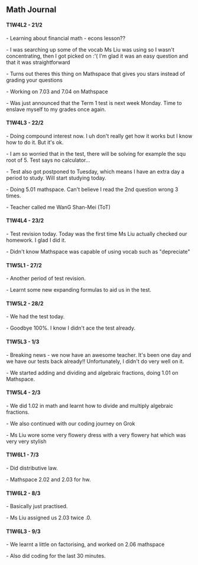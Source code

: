 <body>
  <h2>
  Math Journal
  </h2>
  <h4>T1W4L2 - 21/2</h4>
  <p>- Learning about financial math - econs lesson??</p>
  <p>- I was searching up some of the vocab Ms Liu was using so I wasn't concentrating, then I got picked on :'( I'm glad it was an easy question and that it was straightforward</p>
  <p>- Turns out theres this thing on Mathspace that gives you stars instead of grading your questions</p>
  <p>- Working on 7.03 and 7.04 on Mathspace</p>
  <p>- Was just announced that the Term 1 test is next week Monday. Time to enslave myself to my grades once again.</p>
  <h4>T1W4L3 - 22/2</h4>
  <p>- Doing compound interest now. I uh don't really get how it works but I know how to do it. But it's ok.</p>
  <p>- I am so worried that in the test, there will be solving for example the squ root of 5. Test says no calculator...</p>
  <p>- Test also got postponed to Tuesday, which means I have an extra day a period to study. Will start studying today.</p>
  <p>- Doing 5.01 mathspace. Can't believe I read the 2nd question wrong 3 times.</p>
  <p>- Teacher called me WanG Shan-Mei (ToT)</p>
  <h4>T1W4L4 - 23/2</h4>
  <p>- Test revision today. Today was the first time Ms Liu actually checked our homework. I glad I did it.</p>
  <p>- Didn't know Mathspace was capable of using vocab such as "depreciate"</p>
  <h4>T1W5L1 - 27/2</h4>
  <p>- Another period of test revision.</p>
  <p>- Learnt some new expanding formulas to aid us in the test.</p>
  <h4>T1W5L2 - 28/2</h4>
  <p>- We had the test today.</p>
  <p>- Goodbye 100%. I know I didn't ace the test already.</p>
  <h4>T1W5L3 - 1/3</h4>
  <p>- Breaking news - we now have an awesome teacher. It's been one day and we have our tests back already!! Unfortunately, I didn't do very well on it.</p>
  <p>- We started adding and dividing and algebraic fractions, doing 1.01 on Mathspace.</p>
  <h4>T1W5L4 - 2/3</h4>
  <p>- We did 1.02 in math and learnt how to divide and multiply algebraic fractions.</p>
  <p>- We also continued with our coding journey on Grok</p>
  <p>- Ms Liu wore some very flowery dress with a very flowery hat which was very very stylish</p>
  <h4>T1W6L1 - 7/3</h4>
  <p>- Did distributive law.</p>
  <p>- Mathspace 2.02 and 2.03 for hw.</p>
  <h4>T1W6L2 - 8/3</h4>
  <p>- Basically just practised.</p>
  <p>- Ms Liu assigned us 2.03 twice .0.</p>
  <h4>T1W6L3 - 9/3</h4>
  <p>- We learnt a little on factorising, and worked on 2.06 mathspace</p>
  <p>- Also did coding for the last 30 minutes.</p>
